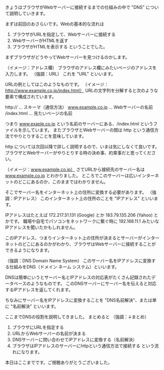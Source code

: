 きょうはブラウザがWebサーバーに接続するまでの仕組みの中で "DNS" について説明していきます。

まずは前回のおさらいです。Webの基本的な流れは
1. ブラウザがURLを指定して、Webサーバーに接続する
2. WebサーバーがHTMLを返す
3. ブラウザがHTMLを表示する
ということでした。

まずブラウザがどうやってWebサーバーを見つけるのかします。

（イメージ：アドレス欄）
ブラウザのアドレス欄にみたいページのアドレスを入力します。
（強調：URL）
これを "URL" といいます。

URLの例としてはこのようなものです。
（イメージ：http://www.example.co.jp/index.html）
URLの文字列を分解すると次のような要素で構成されています。

http:// ... スキーマ（通信方法）
www.example.co.jp ... Webサーバーの名前
/index.html ... 見たいページの名前

つまり www.exaple.co.jp という名前のサーバーにある、/index.html というファイルを示しています。 またブラウザとWebサーバーの間は http という通信方法でやりとりすることを意味しています。

http については次回以降で詳しく説明するので、いまは気にしなくて良いです。
ブラウザとWebサーバーがやりとりする時の決め事、約束事だと思ってください。

（イメージ：www.example.co.jp）
さてURLから接続先のサーバー名は www.example.co.jp とわかりました。
ところでこのサーバーは広いインターネットのどこにあるのか、このままではわかりません。

そこでサーバー名をインターネット上の住所に変換する必要があります。
（強調：IPアドレス）
このインターネット上の住所のことを "IPアドレス" といいます。

IPアドレスはたとえば 172.217.31.131 (Google) とか 183.79.135.206 (Yahoo) とかです。
職場や自宅でパソコンをネットワークに繋ぐ時に 192.168.11.1 みたいなIPアドレスを聞いたかもしれません。

このIPアドレス、つまりインターネット上の住所が決まるとサーバーがインターネットのどこにあるのかがわかり、ブラウザはWebサーバーに接続することができるようになります。

（強調：DNS Domain Name System）
このサーバー名をIPアドレスに変換する仕組みをDNS（ドメイン ネーム システム）といいます。

DNSは簡単にいうとサーバー名とIPアドレスの対応表がたくさん記録されたデータベースのようなものです。
このDNSサーバーにサーバー名を伝えると対応するIPアドレスを返してくれます。

ちなみにサーバー名をIPアドレスに変換することを "DNS名前解決"、または単に "名前解決" といいます。

ここまでDNSの役割を説明してきました。
まとめると
（強調：↓まとめ）
1. ブラウザにURLを指定する
2. URLからWebサーバーの名前が決まる
3. DNSサーバーに問い合わせてIPアドレスに変換する（名前解決）
4. ブラウザはIPアドレスのサーバーにhttpという通信方法で接続する
という流れになります。

本日はここまでです。ご視聴ありがとうございました。